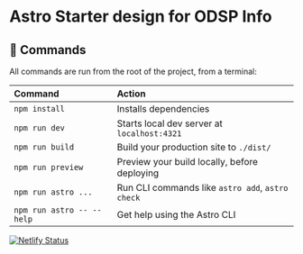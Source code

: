 # Astro Starter design for ODSP Info

## 🧞 Commands

All commands are run from the root of the project, from a terminal:

| Command                   | Action                                           |
| :------------------------ | :----------------------------------------------- |
| `npm install`             | Installs dependencies                            |
| `npm run dev`             | Starts local dev server at `localhost:4321`      |
| `npm run build`           | Build your production site to `./dist/`          |
| `npm run preview`         | Preview your build locally, before deploying     |
| `npm run astro ...`       | Run CLI commands like `astro add`, `astro check` |
| `npm run astro -- --help` | Get help using the Astro CLI                     |

[![Netlify Status](https://api.netlify.com/api/v1/badges/c0f953e0-7582-4f33-8e95-f273f5025aa0/deploy-status)](https://app.netlify.com/projects/roaring-crostata-efa791/deploys)
